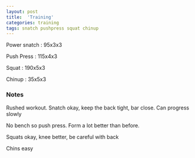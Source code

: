 ```yaml
---
layout: post
title:  'Training'
categories: training
tags: snatch pushpress squat chinup
---
```


Power snatch :   95x3x3

Push Press   :   115x4x3

Squat   :   190x5x3

Chinup     :   35x5x3

### Notes

Rushed workout. Snatch okay, keep the back tight, bar close. Can progress slowly

No bench so push press. Form a lot better than before.

Squats okay, knee better, be careful with back

Chins easy
